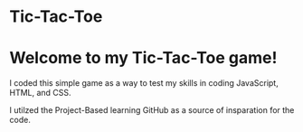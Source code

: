 # Tic-Tac-Toe

<h1> Welcome to my Tic-Tac-Toe game!</h1>


<p> I coded this simple game as a way to test my skills in coding JavaScript, HTML, and CSS.</p>
<p>I utilzed the Project-Based learning GitHub as a source of insparation for the code.</p>

